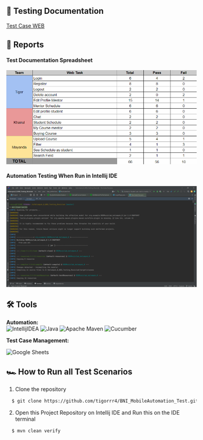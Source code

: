 ## 📓 Testing Documentation
[Test Case WEB](https://docs.google.com/spreadsheets/d/1IEFdiWdudUuurplGhrcvsn3SCorYccxwSBP3I_1ae3M/edit?usp=sharing)

## 📝 Reports


#### Test Documentation Spreadsheet
![report-api-chats](https://github.com/QE-MUSICLAB/Kelompok_B_WEB_Testing_Musiclab/blob/master/Report%20Pic/Screenshot%20(1099).png)

#### Automation Testing When Run in Intellij IDE
![report-api-runningtest](https://github.com/QE-MUSICLAB/Kelompok_B_WEB_Testing_Musiclab/blob/master/Report%20Pic/Screenshot%20(1068).png)


## 🛠 Tools

**Automation:**  
![IntellijIDEA](https://img.shields.io/badge/IntelliJIDEA-000000.svg?style=for-the-badge&logo=intellij-idea&logoColor=white)
![Java](https://img.shields.io/badge/java-%23ED8B00.svg?style=for-the-badge&logo=java&logoColor=white)
![Apache Maven](https://img.shields.io/badge/Apache%20Maven-C71A36?style=for-the-badge&logo=Apache%20Maven&logoColor=white)
![Cucumber](https://img.shields.io/badge/-cucumber-4bc47b?style=for-the-badge&logo=cucumber&logoColor=black)

**Test Case Management:**  

![Google Sheets](https://img.shields.io/badge/-Google%20sheets-4bc47b?style=for-the-badge&logoColor=black)



## 🏎️ How to Run all Test Scenarios

1. Clone the repository
```bash
  $ git clone https://github.com/tigorrr4/BNI_MobileAutomation_Test.git
```
2. Open  this Project Repository on Intellij IDE and Run this on the IDE terminal

```bash
  $ mvn clean verify
```
